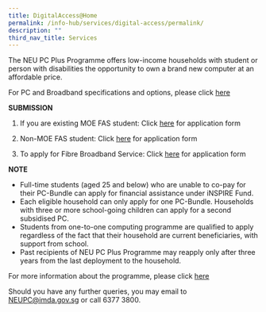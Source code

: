 ```yaml
---
title: DigitalAccess@Home
permalink: /info-hub/services/digital-access/permalink/
description: ""
third_nav_title: Services
---
```

The NEU PC Plus Programme offers low-income households with student or person with disabilities the opportunity to own a brand new computer at an affordable price.

For PC and Broadband specifications and options, please click [here](https://www.imda.gov.sg/-/media/Imda/Files/Programme/NEU-PC-Plus/Details-of-the-New-desktop-and-laptops-options-2023.pdf)

**SUBMISSION**

1. If you are existing MOE FAS student: Click [here](https://www.imda.gov.sg/-/media/Imda/Files/Programme/NEU-PC-Plus/NPP-Application-Form-for-MOE-SPED-FAS-2023.pdf) for application form

2. Non-MOE FAS student: Click [here](https://www.imda.gov.sg/-/media/Imda/Files/Programme/NEU-PC-Plus/NPP-Application-Form-for-NON-MOE-SPED-FAS-2023.pdf) for application form

3. To apply for Fibre Broadband Service: Click [here](https://www.imda.gov.sg/-/media/Imda/Files/Programme/NEU-PC-Plus/NEU-PC-Plus-IMDA-FBB-Svc-Appl-2023.pdf) for application form

**NOTE**

* Full-time students (aged 25 and below) who are unable to co-pay for their PC-Bundle can apply for financial assistance under iNSPIRE Fund.
* Each eligible household can only apply for one PC-Bundle. Households with three or more school-going children can apply for a second subsidised PC.
* Students from one-to-one computing programme are qualified to apply regardless of the fact that their household are current beneficiaries, with support from school.
* Past recipients of NEU PC Plus Programme may reapply only after three years from the last deployment to the household.

For more information about the programme, please click [here](https://www.imda.gov.sg/neupc) 

Should you have any further queries, you may email to NEUPC@imda.gov.sg or call 6377 3800.